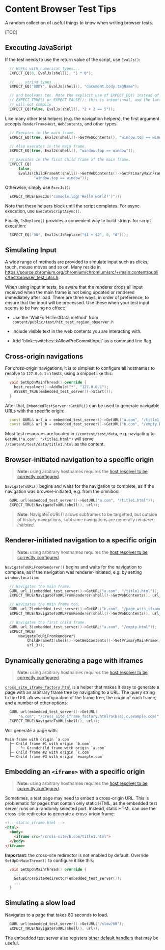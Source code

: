 # Content Browser Test Tips

A random collection of useful things to know when writing browser tests.

[TOC]

## Executing JavaScript

If the test needs to use the return value of the script, use `EvalJs()`:

```c++
  // Works with numerical types...
  EXPECT_EQ(0, EvalJs(shell(), "1 * 0");

  // ... string types ...
  EXPECT_EQ("BODY", EvalJs(shell(), "document.body.tagName");

  // and booleans too. Note the explicit use of EXPECT_EQ() instead of
  // EXPECT_TRUE() or EXPECT_FALSE(); this is intentional, and the latter
  // will not compile.
  EXPECT_EQ(false, EvalJs(shell(), "2 + 2 == 5"));
```

Like many other test helpers (e.g. the navigation helpers), the first argument
accepts `RenderFrameHost`, `WebContents`, and other types.

```c++
  // Executes in the main frame.
  EXPECT_EQ(true, EvalJs(shell()->GetWebContents(), "window.top == window"));

  // Also executes in the main frame.
  EXPECT_EQ(true, EvalJs(shell(), "window.top == window"));

  // Executes in the first child frame of the main frame.
  EXPECT_EQ(
      false,
      EvalJs(ChildFrameAt(shell()->GetWebContents()->GetPrimaryMainFrame(), 0),
             "window.top == window"));
```

Otherwise, simply use `ExecJs()`:

```c++
  EXPECT_TRUE(ExecJs("console.log('Hello world!')"));
```

Note that these helpers block until the script completes. For async
execution, use `ExecuteScriptAsync()`.

Finally, `JsReplace()` provides a convenient way to build strings for script
execution:

```c++
  EXPECT_EQ("00", EvalJs(JsReplace("$1 + $2", 0, "0")));
```

## Simulating Input

A wide range of methods are provided to simulate input such as clicks, touch,
mouse moves and so on. Many reside in
https://source.chromium.org/chromium/chromium/src/+/main:content/public/test/browser_test_utils.h.

When using input in tests, be aware that the renderer drops all input
received when the main frame is not being updated or rendered immediately
after load. There are three ways, in order of preference, to ensure that
the input will be processed. Use these when your test input seems to be having
no effect:

* Use the 'WaitForHitTestData method' from
  `content/public/test/hit_test_region_observer.h`

* Include visible text in the web contents you are interacting with.

* Add 'blink::switches::kAllowPreCommitInput' as a command line flag.

## Cross-origin navigations

For cross-origin navigations, it is to simplest to configure all hostnames to
resolve to `127.0.0.1` in tests, using a snippet like this:

```c++
  void SetUpOnMainThread() override {
    host_resolver()->AddRule("*", "127.0.0.1");
    ASSERT_TRUE(embedded_test_server()->Start());
  }
```

After that, `EmbeddedTestServer::GetURL()` can be used to generate navigable
URLs with the specific origin:

```c++
  const GURL& url_a = embedded_test_server()->GetURL("a.com", "/title1.html");
  const GURL& url_b = embedded_test_server()->GetURL("b.com", "/empty.html");
```

Most test resources are located in `//content/test/data`, e.g. navigating to
`GetURL("a.com", "/title1.html")` will serve `//content/test/data/title1.html`
as the content.

## Browser-initiated navigation to a specific origin

> **Note:** using arbitrary hostnames requires the [host resolver to
> be correctly configured][host-resolver-config].

`NavigateToURL()` begins and waits for the navigation to complete, as if the
navigation was browser-initiated, e.g. from the omnibox:

```c++
  GURL url(embedded_test_server()->GetURL("a.com", "/title1.html"));
  EXPECT_TRUE(NavigateToURL(shell(), url));
```

> **Note**: NavigateToURL() allows subframes to be targetted, but outside of history
> navigations, subframe navigations are generally _renderer-initiated_.

## Renderer-initiated navigation to a specific origin

> **Note:** using arbitrary hostnames requires the [host resolver to
> be correctly configured][host-resolver-config].

`NavigateToURLFromRenderer()` begins and waits for the navigation to complete,
as if the navigation was renderer-initiated, e.g. by setting `window.location`:

```c++
  // Navigates the main frame.
  GURL url_1(embedded_test_server()->GetURL("a.com", "/title1.html"));
  EXPECT_TRUE(NavigateToURLFromRenderer(shell()->GetWebContents(), url_1));

  // Navigates the main frame too.
  GURL url_2(embedded_test_server()->GetURL("b.com", "/page_with_iframe.html"));
  EXPECT_TRUE(NavigateToURLFromRenderer(shell()->GetWebContents(), url_2));

  // Navigates the first child frame.
  GURL url_3(embedded_test_server()->GetURL("a.com", "/empty.html"));
  EXPECT_TRUE(
      NavigateToURLFromRenderer(
          ChildFrameAt(shell()->GetWebContents()->GetPrimaryMainFrame(), 0),
          url_3));
```

## Dynamically generating a page with iframes

> **Note:** using arbitrary hostnames requires the [host resolver to
> be correctly configured][host-resolver-config].

[`cross_site_iframe_factory.html`][cross-site-iframe-factory] is a helper that
makes it easy to generate a page with an arbitrary frame tree by navigating to
a URL. The query string to the URL allows configuration of the frame tree, the
origin of each frame, and a number of other options:

```c++
  GURL url(embedded_test_server()->GetURL(
      "a.com", "/cross_site_iframe_factory.html?a(b(a),c,example.com)"));
  EXPECT_TRUE(NavigateToURL(shell(), url));
```

Will generate a page with:

```
Main frame with origin `a.com`
  ├─ Child frame #1 with origin `b.com`
  │    └─ Grandchild frame with origin `a.com`
  ├─ Child frame #2 with origin `c.com`
  └─ Child frame #3 with origin `example.com`
```

## Embedding an `<iframe>` with a specific origin

> **Note:** using arbitrary hostnames requires the [host resolver to
> be correctly configured][host-resolver-config].

Sometimes, a test page may need to embed a cross-origin URL. This is
problematic for pages that contain only static HTML, as the embedded test
server runs on a randomly selected port. Instead, static HTML can use the
cross-site redirector to generate a cross-origin frame:

```html
<!-- static_iframe.html -->
<html>
  <body>
    <iframe src="/cross-site/b.com/title1.html">
  </body>
</iframe>
```

**Important**: the cross-site redirector is not enabled by default.
Override `SetUpOnMainThread()` to configure it like this:

```c++
  void SetUpOnMainThread() override {
    ...
    SetupCrossSiteRedirector(embedded_test_server());
    ...
  }
```


## Simulating a slow load

Navigates to a page that takes 60 seconds to load.

```c++
  GURL url(embedded_test_server()->GetURL("/slow?60");
  EXPECT_TRUE(NavigateToURL(shell(), url));
```

The embedded test server also registers [other default
handlers][test-server-default-handlers] that may be useful.

[host-resolver-config]: README.md#Cross_origin-navigations
[cross-site-iframe-factory]: https://source.chromium.org/chromium/chromium/src/+/main:content/test/data/cross_site_iframe_factory.html
[test-server-default-handlers]: https://source.chromium.org/chromium/chromium/src/+/main:net/test/embedded_test_server/default_handlers.cc
